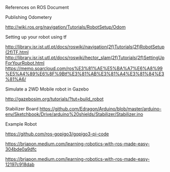 


References on ROS Document

Publishing Odometery

http://wiki.ros.org/navigation/Tutorials/RobotSetup/Odom


Setting up your robot using tf

http://library.isr.ist.utl.pt/docs/roswiki/navigation(2f)Tutorials(2f)RobotSetup(2f)TF.html
http://library.isr.ist.utl.pt/docs/roswiki/hector_slam(2f)Tutorials(2f)SettingUpForYourRobot.html
https://memo.soarcloud.com/ros%E3%81%AE%E5%BA%A7%E6%A8%99%E5%A4%89%E6%8F%9Btf%E3%81%AB%E3%81%A4%E3%81%84%E3%81%A6/

Simulate a 2WD Mobile robot in Gazebo

http://gazebosim.org/tutorials/?tut=build_robot

Stabilizer Board
https://github.com/Edragon/Arduino/blob/master/arduino-env/Sketchbook/Drive/arduino%20shields/Stabilizer/Stabilizer.ino


Example  Robot

https://github.com/ros-gopigo3/gopigo3-pi-code

https://brjapon.medium.com/learning-robotics-with-ros-made-easy-304bde0a9dfc

https://brjapon.medium.com/learning-robotics-with-ros-made-easy-12197c918dab
